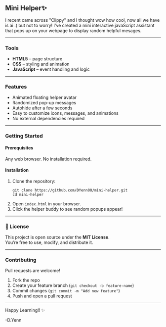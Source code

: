 ## Mini Helper✨  

I recent came across "Clippy" and I thought wow how cool, now all we have is ai :( but not to worry! I've created a mini interactive javaScript assistant that pops up on your webpage to display random helpful mesages. 

***

###  Tools
- **HTML5** – page structure  
- **CSS** – styling and animation  
- **JavaScript** – event handling and logic

***

###  Features
- Animated floating helper avatar  
- Randomized pop-up messages  
- Autohide after a few seconds  
- Easy to customize icons, messages, and animations  
- No external dependencies required  

***

### Getting Started

#### Prerequisites
Any web browser. No installation required.

#### Installation
1. Clone the repository:
   ```
   git clone https://github.com/DYenn00/mini-helper.git
   cd mini-helper
   ```
2. Open `index.html` in your browser.  
3. Click the helper buddy to see random popups appear!




***

### 📜 License
This project is open source under the **MIT License**.  
You’re free to use, modify, and distribute it.

***

### Contributing
Pull requests are welcome!  
1. Fork the repo  
2. Create your feature branch (`git checkout -b feature-name`)  
3. Commit changes (`git commit -m "Add new feature"`)  
4. Push and open a pull request

***
Happy Learning!! ✨

-D.Yenn

